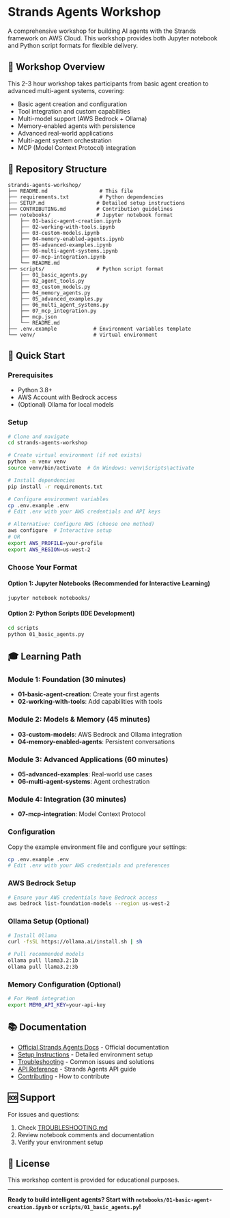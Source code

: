 # Strands Agents Workshop

A comprehensive workshop for building AI agents with the Strands framework on AWS Cloud. This workshop provides both Jupyter notebook and Python script formats for flexible delivery.

## 🎯 Workshop Overview

This 2-3 hour workshop takes participants from basic agent creation to advanced multi-agent systems, covering:

- Basic agent creation and configuration
- Tool integration and custom capabilities
- Multi-model support (AWS Bedrock + Ollama)
- Memory-enabled agents with persistence
- Advanced real-world applications
- Multi-agent system orchestration
- MCP (Model Context Protocol) integration

## 📁 Repository Structure

```
strands-agents-workshop/
├── README.md                 # This file
├── requirements.txt          # Python dependencies
├── SETUP.md                 # Detailed setup instructions
├── CONTRIBUTING.md          # Contribution guidelines
├── notebooks/               # Jupyter notebook format
│   ├── 01-basic-agent-creation.ipynb
│   ├── 02-working-with-tools.ipynb
│   ├── 03-custom-models.ipynb
│   ├── 04-memory-enabled-agents.ipynb
│   ├── 05-advanced-examples.ipynb
│   ├── 06-multi-agent-systems.ipynb
│   ├── 07-mcp-integration.ipynb
│   └── README.md
├── scripts/                 # Python script format
│   ├── 01_basic_agents.py
│   ├── 02_agent_tools.py
│   ├── 03_custom_models.py
│   ├── 04_memory_agents.py
│   ├── 05_advanced_examples.py
│   ├── 06_multi_agent_systems.py
│   ├── 07_mcp_integration.py
│   ├── mcp.json
│   └── README.md
├── .env.example            # Environment variables template
└── venv/                   # Virtual environment
```

## 🚀 Quick Start

### Prerequisites
- Python 3.8+
- AWS Account with Bedrock access
- (Optional) Ollama for local models

### Setup
```bash
# Clone and navigate
cd strands-agents-workshop

# Create virtual environment (if not exists)
python -m venv venv
source venv/bin/activate  # On Windows: venv\Scripts\activate

# Install dependencies
pip install -r requirements.txt

# Configure environment variables
cp .env.example .env
# Edit .env with your AWS credentials and API keys

# Alternative: Configure AWS (choose one method)
aws configure  # Interactive setup
# OR
export AWS_PROFILE=your-profile
export AWS_REGION=us-west-2
```

### Choose Your Format

#### Option 1: Jupyter Notebooks (Recommended for Interactive Learning)
```bash
jupyter notebook notebooks/
```

#### Option 2: Python Scripts (IDE Development)
```bash
cd scripts
python 01_basic_agents.py
```

## 🎓 Learning Path

### Module 1: Foundation (30 minutes)
- **01-basic-agent-creation**: Create your first agents
- **02-working-with-tools**: Add capabilities with tools

### Module 2: Models & Memory (45 minutes)
- **03-custom-models**: AWS Bedrock and Ollama integration
- **04-memory-enabled-agents**: Persistent conversations

### Module 3: Advanced Applications (60 minutes)
- **05-advanced-examples**: Real-world use cases
- **06-multi-agent-systems**: Agent orchestration

### Module 4: Integration (30 minutes)
- **07-mcp-integration**: Model Context Protocol

### Configuration

Copy the example environment file and configure your settings:
```bash
cp .env.example .env
# Edit .env with your AWS credentials and preferences
```

### AWS Bedrock Setup
```bash
# Ensure your AWS credentials have Bedrock access
aws bedrock list-foundation-models --region us-west-2
```

### Ollama Setup (Optional)
```bash
# Install Ollama
curl -fsSL https://ollama.ai/install.sh | sh

# Pull recommended models
ollama pull llama3.2:1b
ollama pull llama3.2:3b
```

### Memory Configuration (Optional)
```bash
# For Mem0 integration
export MEM0_API_KEY=your-api-key
```

## 📚 Documentation

- [Official Strands Agents Docs](https://strandsagents.com/latest/documentation/docs/) - Official documentation
- [Setup Instructions](SETUP.md) - Detailed environment setup
- [Troubleshooting](docs/TROUBLESHOOTING.md) - Common issues and solutions
- [API Reference](docs/API_REFERENCE.md) - Strands Agents API guide
- [Contributing](CONTRIBUTING.md) - How to contribute

## 🆘 Support

For issues and questions:
1. Check [TROUBLESHOOTING.md](docs/TROUBLESHOOTING.md)
2. Review notebook comments and documentation
3. Verify your environment setup

## 📄 License

This workshop content is provided for educational purposes.

---

**Ready to build intelligent agents? Start with `notebooks/01-basic-agent-creation.ipynb` or `scripts/01_basic_agents.py`!**
